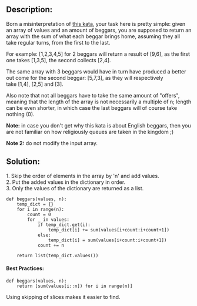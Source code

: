 ## Description:

Born a misinterpretation of [this kata](https://www.codewars.com/kata/simple-fun-number-334-two-beggars-and-gold/), your task here is pretty simple: given an array of values and an amount of beggars, you are supposed to return an array with the sum of what each beggar brings home, assuming they all take regular turns, from the first to the last.

For example: \[1,2,3,4,5\] for 2 beggars will return a result of \[9,6\], as the first one takes \[1,3,5\], the second collects \[2,4\].

The same array with 3 beggars would have in turn have produced a better out come for the second beggar: \[5,7,3\], as they will respectively take \[1,4\], \[2,5\] and \[3\].

Also note that not all beggars have to take the same amount of "offers", meaning that the length of the array is not necessarily a multiple of n; length can be even shorter, in which case the last beggars will of course take nothing (0).

**Note:** in case you don't get why this kata is about English beggars, then you are not familiar on how religiously queues are taken in the kingdom ;)

**Note 2:** do not modify the input array.

## Solution:

1\. Skip the order of elements in the array by 'n' and add values.  
2\. Put the added values ​​in the dictionary in order.  
3. Only the values ​​of the dictionary are returned as a list.

```
def beggars(values, n):
    temp_dict = {}
    for i in range(n):
        count = 0
        for _ in values:
            if temp_dict.get(i):
                temp_dict[i] += sum(values[i+count:i+count+1])
            else:
                temp_dict[i] = sum(values[i+count:i+count+1])
            count += n
            
    return list(temp_dict.values())
```

#### Best Practices:

```
def beggars(values, n):
    return [sum(values[i::n]) for i in range(n)]
```

Using skipping of slices makes it easier to find.
